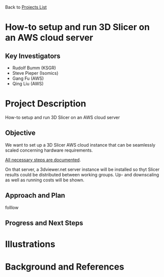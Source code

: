 Back to [Projects List](../../README.md#ProjectsList)

# How-to setup and run 3D Slicer on an AWS cloud server


## Key Investigators

- Rudolf Bumm (KSGR)
- Steve Pieper (Isomics) 
- Gang Fu (AWS)
- Qing Liu (AWS)

# Project Description

How-to setup and run 3D Slicer on an AWS cloud server

## Objective

We want to set up a 3D Slicer AWS cloud instance that can be seamlessly scaled concerning hardware requirements. 

[All necessary steps are documented](./HowToSetupAWSEC2Server.md).  

On that server, a 3dviewer.net server instance will be installed so thyt Slicer results could be distributed between working groups.
Up- and downscaling as well as running costs will be shown. 



## Approach and Plan

folllow

## Progress and Next Steps


# Illustrations


# Background and References

